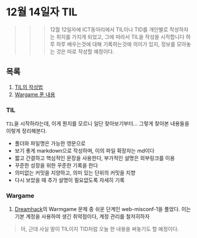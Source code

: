 # 12월 14일자 TIL

>>> 12월 12일자에 ICT동아리에서 TIL이나 TID를 개인별로 작성하자는 취지를 가지게 되었고, 그에 따라서 TIL을 작성을 시작합니다
하루 하루 배우는것에 대해 기록하는것에 의미가 있지, 정보를 모아놓는 것은 따로 작성할 예정이다.

## 목록
1. [TIL의 작성법](#TIL)
2. [Wargame 푼 내용](#Wargame)

### TIL
`TIL`을 시작하라는데, 이게 뭔지를 모르니 일단 찾아보기부터...
그렇게 찾아본 내용들을 이렇게 정리해본다.

- 폴더와 파일명은 가능한 영문으로
- 보기 좋게 markdown으로 작성하며, 이의 파일 확장자는 md이다
- 짧고 간결하고 핵심적인 문장을 사용한다, 부가적인 설명은 외부링크를 이용
- 꾸준한 성장을 위한 꾸준한 기록을 한다
- 의미없는 커밋을 지양하고, 의미 있는 단위의 커밋을 지향
- 다시 보았을 때 추가 설명이 필요없도록 자세히 기록

### Wargame

1. [Dreamhack](https://dreamhack.io/)의 Warmgame 문제 중 쉬운 단계인
    web-misconf-1을 풀었다.
    이는 기본 계정을 사용하여 생긴 취약점이다, 계정 관리를 철저히하자


> 아, 근데 사실 말이 TIL이지 TID처럼 오늘 한 내용을 써놓기도 할 예정이다.
